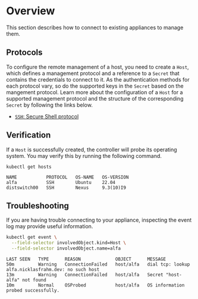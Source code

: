 # Overview

This section describes how to connect to existing appliances to manage them.

## Protocols

To configure the remote management of a host, you need to create a `Host`, which defines a management protocol and a reference to a `Secret` that contains the credentials to connect to it. As the authentication methods for each protocol vary, so do the supported keys in the `Secret` based on the mangement protocol. Learn more about the configuration of a `Host` for a supported management protocol and the structure of the corresponding `Secret` by following the links below.

- [`SSH`: Secure Shell protocol](./management/ssh.md)

## Verification

If a `Host` is successfully created, the controller will probe its operating system. You may verify this by running the following command.

```shell
kubectl get hosts
```

```text
NAME           PROTOCOL   OS-NAME   OS-VERSION
alfa           SSH        Ubuntu    22.04
distswitch00   SSH        Nexus     9.3(10)I9
```

## Troubleshooting

If you are having trouble connecting to your appliance, inspecting the event log may provide useful information.

```bash
kubectl get event \
  --field-selector involvedObject.kind=Host \
  --field-selector involvedObject.name=alfa
```

```text
LAST SEEN   TYPE      REASON             OBJECT      MESSAGE
50m         Warning   ConnectionFailed   host/alfa   dial tcp: lookup alfa.nicklasfrahm.dev: no such host
13m         Warning   ConnectionFailed   host/alfa   Secret "host-alfa" not found
10m         Normal    OSProbed           host/alfa   OS information probed successfully.
```
